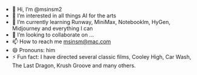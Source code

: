 - 👋 Hi, I’m @msinsm2
- 👀 I’m interested in all things AI for the arts
- 🌱 I’m currently learning Runway, MiniMax, Notebooklm, HyGen, Midjourney and everything I can 
- 💞️ I’m looking to collaborate on ...
- 📫 How to reach me msinsm@mac.com  
- 😄 Pronouns: him
- ⚡ Fun fact: I have directed several classic films, Cooley High, Car Wash, The Last Dragon, Krush Groove and many others.
<!---
msinsm2/msinsm2 is a ✨ special ✨ repository because its `README.md` (this file) appears on your GitHub profile.
You can click the Preview link to take a look at your changes.
--->

